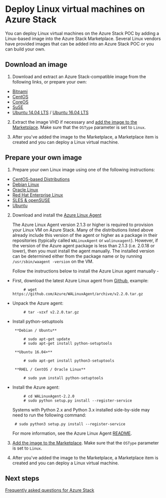 <properties
	pageTitle="Linux Guests on Azure Stack | Microsoft Azure"
	description="Learn how create Linux-based virtual machines on Azure Stack."
	services="azure-stack"
	documentationCenter=""
	authors="anjayajodha"
	manager="byronr"
	editor=""/>

<tags
	ms.service="azure-stack"
	ms.workload="na"
	ms.tgt_pltfrm="na"
	ms.devlang="na"
	ms.topic="article"
	ms.date="09/26/2016"
	ms.author="anajod"/>
    
# Deploy Linux virtual machines on Azure Stack

You can deploy Linux virtual machines on the Azure Stack POC by adding a Linux-based image into the Azure Stack Marketplace. Several Linux vendors have provided images that can be added into an Azure Stack POC or you can build your own.

## Download an image

 1. Download and extract an Azure Stack-compatible image from the following links, or prepare your own:
  - [Bitnami](https://bitnami.com/azure-stack)
  - [CentOS](http://olstacks.cloudapp.net/latest/)
  - [CoreOS](https://stable.release.core-os.net/amd64-usr/current/coreos_production_azure_image.vhd.bz2)
  - [SuSE](https://download.suse.com/Download?buildid=VCFi7y7MsFQ~)
  - [Ubuntu 14.04 LTS](https://partner-images.canonical.com/azure/azure_stack/) / [Ubuntu 16.04 LTS](http://cloud-images.ubuntu.com/releases/xenial/release/ubuntu-16.04-server-cloudimg-amd64-disk1.vhd.zip)
  
 2. Extract the image VHD if necessary and [add the image to the Marketplace](azure-stack-add-vm-image.md). Make sure that the `OSType` parameter is set to `Linux`.
 
 3. After you've added the image to the Marketplace, a Marketplace item is created and you can deploy a Linux virtual machine.
  
## Prepare your own image

1. Prepare your own Linux image using one of the following instructions:
 - [CentOS-based Distributions](../virtual-machines/virtual-machines-linux-create-upload-centos.md)
 - [Debian Linux](../virtual-machines/virtual-machines-linux-debian-create-upload-vhd.md)
 - [Oracle Linux](../virtual-machines/virtual-machines-linux-oracle-create-upload-vhd.md)
 - [Red Hat Enterprise Linux](../virtual-machines/virtual-machines-linux-redhat-create-upload-vhd.md)
 - [SLES & openSUSE](../virtual-machines/virtual-machines-linux-suse-create-upload-vhd.md)
 - [Ubuntu](../virtual-machines/virtual-machines-linux-create-upload-ubuntu.md)

2. Download and install the [Azure Linux Agent](https://github.com/Azure/WALinuxAgent/)

	The Azure Linux Agent version 2.1.3 or higher is required to provision your Linux VM on Azure Stack. Many of the distributions listed above already include this version of the agent or higher as a package in their repositories (typically called `WALinuxAgent` or `walinuxagent`). However, if the version of the Azure agent package is less than 2.1.3 (i.e. 2.0.18 or lower), then you must install the agent manually. The installed version can be determined either from the package name or by running `/usr/sbin/waagent -version` on the VM.

	Follow the instructions below to install the Azure Linux agent manually -

 - First, download the latest Azure Linux agent from [Github](https://github.com/Azure/WALinuxAgent/releases), example:

			# wget https://github.com/Azure/WALinuxAgent/archive/v2.2.0.tar.gz

 - Unpack the Azure agent:

			# tar -vzxf v2.2.0.tar.gz

 - Install python-setuptools

		**Debian / Ubuntu**

			# sudo apt-get update
			# sudo apt-get install python-setuptools

		**Ubuntu 16.04+**

			# sudo apt-get install python3-setuptools

		**RHEL / CentOS / Oracle Linux**

			# sudo yum install python-setuptools

 - Install the Azure agent:

			# cd WALinuxAgent-2.2.0
			# sudo python setup.py install --register-service

	Systems with Python 2.x and Python 3.x installed side-by-side may need to run the following command:

		# sudo python3 setup.py install --register-service

	For more information, see the Azure Linux Agent [README](https://github.com/Azure/WALinuxAgent/blob/master/README.md).

3. [Add the image to the Marketplace](azure-stack-add-vm-image.md). Make sure that the `OSType` parameter is set to `Linux`.

4. After you've added the image to the Marketplace, a Marketplace item is created and you can deploy a Linux virtual machine.

## Next steps

[Frequently asked questions for Azure Stack](azure-stack-faq.md)